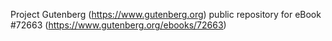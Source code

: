 Project Gutenberg (https://www.gutenberg.org) public repository
for eBook #72663 (https://www.gutenberg.org/ebooks/72663)
